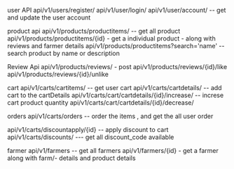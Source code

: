 user API
api/v1/users/register/
api/v1/user/login/
api/v1/user/account/  -- get and update the user account 

product api
api/v1/products/productitems/  -- get all product
api/v1/products/productitems/{id} - get a individual product - along with reviews and farmer details
api/v1/products/productitems?search='name' -- search product by name or description

Review Api
api/v1/products/reviews/   - post 
api/v1/products/reviews/{id}/like
api/v1/products/reviews/{id}/unlike

cart
api/v1/carts/cartitems/  -- get user cart
api/v1/carts/cartdetails/ -- add cart to the cartDetails
api/v1/carts/cart/cartdetails/{id}/increase/ -- increse cart product quantity
api/v1/carts/cart/cartdetails/{id}/decrease/

orders
api/v1/carts/orders   -- order the items , and get the all user order

api/v1/carts/discountapply/{id} -- apply discount to cart
api/v1/carts/discounts/    --- get all discount_code available

farmer
api/v1/farmers  -- get all farmers
api/v1/farmers/{id}  - get a farmer along with farm/- details and product details


